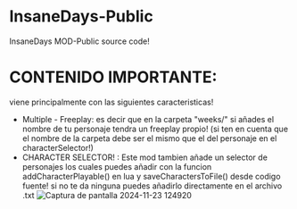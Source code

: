 # InsaneDays-Public
InsaneDays MOD-Public source code!

# CONTENIDO IMPORTANTE:
viene principalmente con las siguientes caracteristicas!
* Multiple - Freeplay: es decir que en la carpeta "weeks/" si añades el nombre de tu personaje
  tendra un freeplay propio! (si ten en cuenta que el nombre de la carpeta debe ser el mismo que el del personaje en el characterSelector!)
* CHARACTER SELECTOR! : Este mod tambien añade un selector de personajes los cuales puedes añadir con la funcion addCharacterPlayable() en lua y saveCharactersToFile() desde codigo fuente! si no te da ninguna puedes añadirlo directamente en el archivo .txt
![Captura de pantalla 2024-11-23 124920](https://github.com/user-attachments/assets/448c7483-bd61-45f3-8525-f1b29fde861c)
